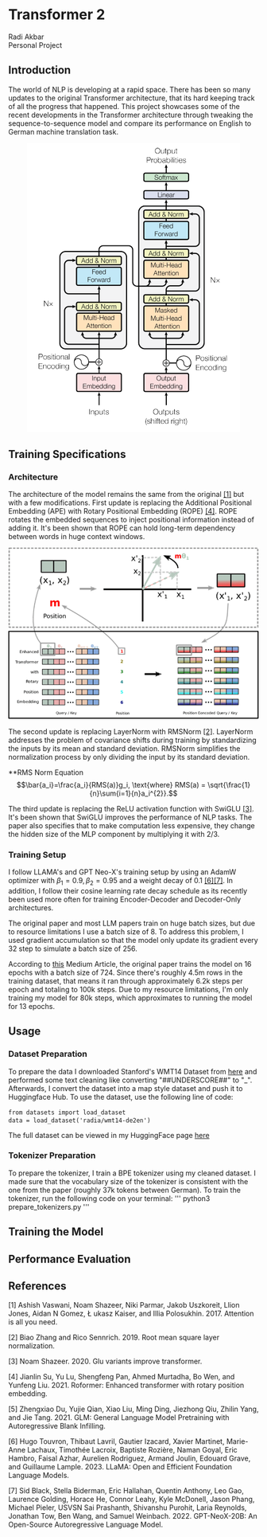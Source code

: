 # Transformer 2
Radi Akbar <br>
Personal Project

## Introduction
The world of NLP is developing at a rapid space. There has been so many updates to the original Transformer architecture, that its hard keeping track of all the progress that happened. This project showcases some of the recent developments in the Transformer architecture through tweaking the sequence-to-sequence model and compare its performance on English to German machine translation task.
<p align="center">
  <img src="images/transformer_architecture.png" title="Original Transformer Architecture"/>
</p>

## Training Specifications
### Architecture
The architecture of the model remains the same from the original [[1]](#1) but with a few modifications. First update is replacing the Additional Positional Embedding (APE) with Rotary Positional Embedding (ROPE) [[4]](#4). ROPE rotates the embedded sequences to inject positional information instead of adding it. It's been shown that ROPE can hold long-term dependency between words in huge context windows. <br>

<p align="center">
  <img src="images/rope_example.png" title="Rotary Positional Embedding Example"/>
</p>

The second update is replacing LayerNorm with RMSNorm [[2]](#2). LayerNorm addresses the problem of covariance shifts during training by standardizing the inputs by its mean and standard deviation. RMSNorm simplifies the normalization process by only dividing the input by its standard deviation. <br>

**RMS Norm Equation
$$\bar{a_i}=\frac{a_i}{RMS(a)}g_i, \text{where} RMS(a) = \sqrt{\frac{1}{n}\sum{i=1}{n}a_i^{2}}.$$

The third update is replacing the ReLU activation function with SwiGLU [[3]](#3). It's been shown that SwiGLU improves the performance of NLP tasks. The paper also specifies that to make computation less expensive, they change the hidden size of the MLP component by multiplying it with 2/3.

### Training Setup
I follow LLAMA's and GPT Neo-X's training setup by using an AdamW optimizer with $\beta_1 = 0.9, \beta_2 = 0.95$ and a weight decay of 0.1 [[6]](#6)[[7]](#7). In addition, I follow their cosine learning rate decay schedule as its recently been used more often for training Encoder-Decoder and Decoder-Only architectures. <br>

The original paper and most LLM papers train on huge batch sizes, but due to resource limitations I use a batch size of 8. To address this problem, I used gradient accumulation so that the model only update its gradient every 32 step to simulate a batch size of 256. <br> 

According to [this](https://medium.com/@martin.p.dittgen/reproducing-the-attention-is-all-you-need-paper-from-scratch-d2fb40bb25d4) Medium Article, the original paper trains the model on 16 epochs with a batch size of 724. Since there's roughly 4.5m rows in the training dataset, that means it ran through approximately 6.2k steps per epoch and totaling to 100k steps. Due to my resource limitations, I'm only training my model for 80k steps, which approximates to running the model for 13 epochs. 

## Usage
### Dataset Preparation
To prepare the data I downloaded Stanford's WMT14 Dataset from [here](https://nlp.stanford.edu/projects/nmt/) and performed some text cleaning like converting "##UNDERSCORE##" to "_". Afterwards, I convert the dataset into a map style dataset and push it to Huggingface Hub. To use the dataset, use the following line of code:
```
from datasets import load_dataset
data = load_dataset('radia/wmt14-de2en')
```
The full dataset can be viewed in my HuggingFace page [here](https://huggingface.co/)

### Tokenizer Preparation
To prepare the tokenizer, I train a BPE tokenizer using my cleaned dataset. I made sure that the vocabulary size of the tokenizer is consistent with the one from the paper (roughly 37k tokens between German). To train the tokenizer, run the following code on your terminal:
'''
python3 prepare_tokenizers.py
'''

## Training the Model
## Performance Evaluation
## References
<a id="1">[1]</a> 
Ashish Vaswani, Noam Shazeer, Niki Parmar, Jakob
Uszkoreit, Llion Jones, Aidan N Gomez, Ł ukasz
Kaiser, and Illia Polosukhin. 2017. Attention is all
you need.

<a id="2">[2]</a> 
Biao Zhang and Rico Sennrich. 2019. Root mean
square layer normalization.

<a id="3">[3]</a> 
Noam Shazeer. 2020. Glu variants improve transformer.

<a id="4">[4]</a> 
Jianlin Su, Yu Lu, Shengfeng Pan, Ahmed Murtadha,
Bo Wen, and Yunfeng Liu. 2021. Roformer: Enhanced transformer with rotary position embedding.

<a id="5">[5]</a> 
Zhengxiao Du, Yujie Qian, Xiao Liu, Ming Ding, Jiezhong Qiu, Zhilin Yang, and Jie Tang. 2021. GLM: General Language Model Pretraining with Autoregressive Blank Infilling.

<a id="6">[6]</a> 
Hugo Touvron, Thibaut Lavril, Gautier Izacard, Xavier Martinet, Marie-Anne Lachaux, Timothée Lacroix, Baptiste Rozière, Naman Goyal, Eric Hambro, Faisal Azhar, Aurelien Rodriguez, Armand Joulin, Edouard Grave, and Guillaume Lample. 2023. LLaMA: Open and Efficient Foundation Language Models.

<a id="7">[7]</a> 
Sid Black, Stella Biderman, Eric Hallahan, Quentin Anthony, Leo Gao, Laurence Golding, Horace He, Connor Leahy, Kyle McDonell, Jason Phang, Michael Pieler, USVSN Sai Prashanth, Shivanshu Purohit, Laria Reynolds, Jonathan Tow, Ben Wang, and Samuel Weinbach. 2022. GPT-NeoX-20B: An Open-Source Autoregressive Language Model.
